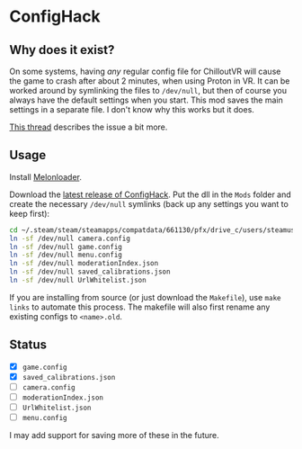 # ConfigHack
## Why does it exist?
On some systems, having *any* regular config file for ChilloutVR will cause the game to crash after about 2 minutes, when using Proton in VR. It can be worked around by symlinking the files to `/dev/null`, but then of course you always have the default settings when you start. This mod saves the main settings in a separate file. I don't know why this works but it does.

[This thread](https://github.com/ValveSoftware/Proton/issues/6044#issuecomment-1207293309) describes the issue a bit more.

## Usage
Install [Melonloader](https://melonwiki.xyz/#/README?id=linux-instructions).

Download the [latest release of ConfigHack](https://github.com/CrispyPin/CVR-ConfigHack/releases). Put the dll in the `Mods` folder and create the necessary `/dev/null` symlinks (back up any settings you want to keep first):
```sh
cd ~/.steam/steam/steamapps/compatdata/661130/pfx/drive_c/users/steamuser/AppData/LocalLow/Alpha\ Blend\ Interactive/ChilloutVR/
ln -sf /dev/null camera.config
ln -sf /dev/null game.config
ln -sf /dev/null menu.config
ln -sf /dev/null moderationIndex.json
ln -sf /dev/null saved_calibrations.json
ln -sf /dev/null UrlWhitelist.json
```
If you are installing from source (or just download the `Makefile`), use `make links` to automate this process. The makefile will also first rename any existing configs to `<name>.old`.

## Status
- [x] `game.config`
- [x] `saved_calibrations.json`
- [ ] `camera.config`
- [ ] `moderationIndex.json`
- [ ] `UrlWhitelist.json`
- [ ] `menu.config`

I may add support for saving more of these in the future.


